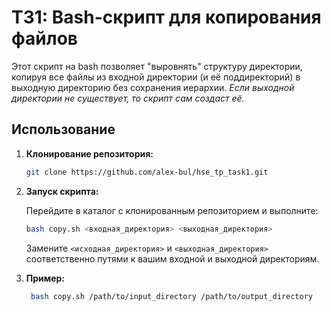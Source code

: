 # ТЗ1: Bash-скрипт для копирования файлов

Этот скрипт на bash позволяет "выровнять" структуру директории, копируя все файлы из входной директории (и её поддиректорий) в выходную директорию без сохранения иерархии. *Если выходной директории не существует, то скрипт сам создаст её.*

## Использование

1. **Клонирование репозитория:**

    ```bash
    git clone https://github.com/alex-bul/hse_tp_task1.git
    ```

2. **Запуск скрипта:**

    Перейдите в каталог с клонированным репозиторием и выполните:

    ```bash
    bash copy.sh <входная_директория> <выходная_директория>
    ```

    Замените `<исходная_директория>` и `<выходная_директория>` соответственно путями к вашим входной и выходной директориям.

3. **Пример:**

   ```bash
    bash copy.sh /path/to/input_directory /path/to/output_directory
    ```

